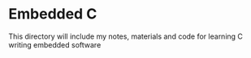 # Embedded C
This directory will include my notes, materials and code for learning C writing embedded software
